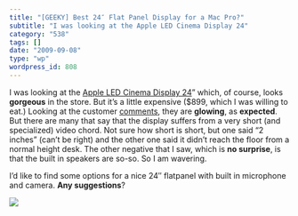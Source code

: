```yaml
---
title: "[GEEKY] Best 24″ Flat Panel Display for a Mac Pro?"
subtitle: "I was looking at the Apple LED Cinema Display 24"
category: "538"
tags: []
date: "2009-09-08"
type: "wp"
wordpress_id: 808
---
```

I was looking at the [Apple LED Cinema Display 24](http://store.apple.com/us/product/MB382LL/A?fnode=MTY1NDA5OQ&mco=Nzk2MDk4NQ)” which, of course, looks **gorgeous** in the store. But it’s a little expensive ($899, which I was willing to eat.)
Looking at the customer [comments](http://store.apple.com/us/reviews/MB382LL/A?fnode=MTY1NDA5OQ&mco=Nzk2NzAyNw), they are **glowing**, as **expected**. But there are many that say that the display suffers from a very short (and specialized) video chord. Not sure how short is short, but one said “2 inches” (can’t be right) and the other one said it didn’t reach the floor from a normal height desk. The other negative that I saw, which is **no surprise**, is that the built in speakers are so-so. So I am wavering. 

I’d like to find some options for a nice 24″ flatpanel with built in microphone and camera. **Any suggestions**?

![](https://i0.wp.com/img.zemanta.com/pixy.gif?w=584)